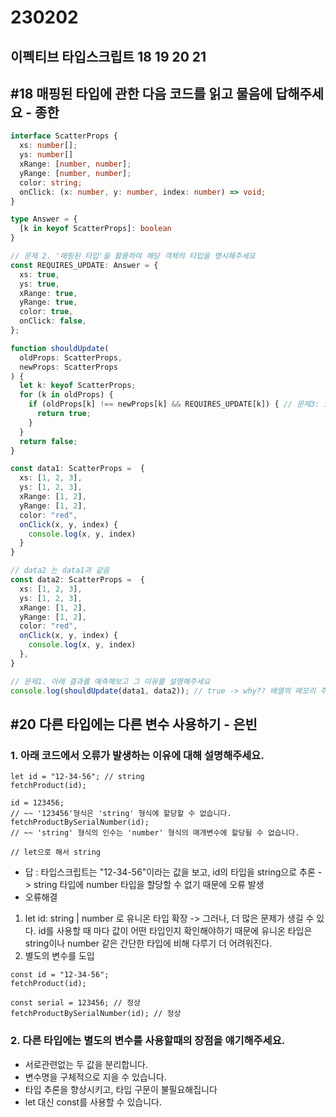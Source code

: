 # 230202
## 이펙티브 타입스크립트 18 19 20 21

## #18 매핑된 타입에 관한 다음  코드를 읽고 물음에 답해주세요 - 종한
```ts
interface ScatterProps {
  xs: number[];
  ys: number[]
  xRange: [number, number];
  yRange: [number, number];
  color: string;
  onClick: (x: number, y: number, index: number) => void;
}

type Answer = {
  [k in keyof ScatterProps]: boolean
}

// 문제 2. '매핑된 타입'을 활용하여 해당 객체의 타입을 명시해주세요
const REQUIRES_UPDATE: Answer = {
  xs: true,
  ys: true,
  xRange: true,
  yRange: true,
  color: true,
  onClick: false,
};

function shouldUpdate(
  oldProps: ScatterProps,
  newProps: ScatterProps
) {
  let k: keyof ScatterProps;
  for (k in oldProps) {
    if (oldProps[k] !== newProps[k] && REQUIRES_UPDATE[k]) { // 문제3: if 조건을 추가하여 익명함수는 체크하지 않도록 해주세요
      return true;
    }
  }
  return false;
}

const data1: ScatterProps =  {
  xs: [1, 2, 3],
  ys: [1, 2, 3],
  xRange: [1, 2],
  yRange: [1, 2],
  color: "red",
  onClick(x, y, index) {
    console.log(x, y, index)
  }
}

// data2 는 data1과 같음
const data2: ScatterProps =  {
  xs: [1, 2, 3],
  ys: [1, 2, 3],
  xRange: [1, 2],
  yRange: [1, 2],
  color: "red",
  onClick(x, y, index) {
    console.log(x, y, index)
  },
}

// 문제1. 아래 결과를 예측해보고 그 이유를 설명해주세요
console.log(shouldUpdate(data1, data2)); // true -> why?? 배열의 메모리 주소가 달라서
```

## #20 다른 타입에는 다른 변수 사용하기 - 은빈

### 1. 아래 코드에서 오류가 발생하는 이유에 대해 설명해주세요.

```tsx
let id = "12-34-56"; // string
fetchProduct(id);

id = 123456;
// ~~ '123456'형식은 'string' 형식에 할당할 수 없습니다.
fetchProductBySerialNumber(id);
// ~~ 'string' 형식의 인수는 'number' 형식의 매개변수에 할당될 수 없습니다.

// let으로 해서 string
```

- 답 : 타입스크립트는 "12-34-56"이라는 값을 보고, id의 타입을 string으로 추론
-> string 타입에 number 타입을 할당할 수 없기 때문에 오류 발생
- 오류해결
1. let id: string | number 로 유니온 타입 확장
-> 그러나, 더 많은 문제가 생길 수 있다.
id를 사용할 때 마다 값이 어떤 타입인지 확인해야하기 때문에 유니온 타입은 string이나 number 같은 간단한 타입에 비해 다루기 더 어려워진다.
2. 별도의 변수를 도입

```tsx
const id = "12-34-56";
fetchProduct(id);

const serial = 123456; // 정상
fetchProductBySerialNumber(id); // 정상
```

### 2. 다른 타입에는 별도의 변수를 사용할때의 장점을 얘기해주세요.
- 서로관련없는 두 값을 분리합니다.
- 변수명을 구체적으로 지을 수 있습니다.
- 타입 추론을 향상시키고, 타입 구문이 불필요해집니다
- let 대신 const를 사용할 수 있습니다.